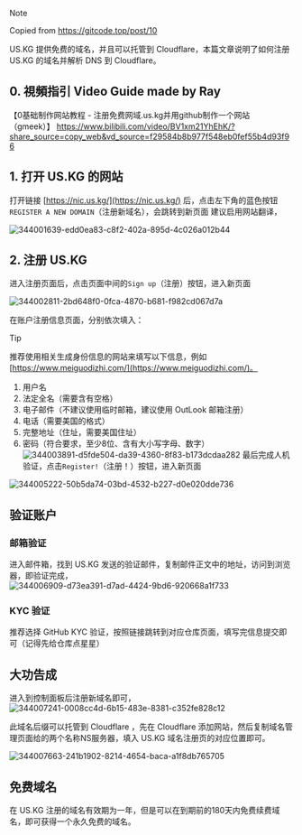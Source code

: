 > [!NOTE]
> Copied from https://gitcode.top/post/10

US.KG 提供免费的域名，并且可以托管到 Cloudflare，本篇文章说明了如何注册 US.KG 的域名并解析 DNS 到 Cloudflare。

## 0. 視頻指引 Video Guide made by Ray

【0基础制作网站教程 - 注册免费网域.us.kg并用github制作一个网站（gmeek）】 https://www.bilibili.com/video/BV1xm21YhEhK/?share_source=copy_web&vd_source=f29584b8b977f548eb0fef55b4d93f96

## 1. 打开 US.KG 的网站
打开链接 [https://nic.us.kg/](https://nic.us.kg/) 后，点击左下角的蓝色按钮`REGISTER A NEW DOMAIN`（注册新域名），会跳转到新页面
建议启用网站翻译，


![344001639-edd0ea83-c8f2-402a-895d-4c026a012b44](https://github.com/user-attachments/assets/4ca9a9b9-ae0c-485a-9769-c143ed60d701)

## 2. 注册 US.KG
进入注册页面后，点击页面中间的`Sign up`（注册）按钮，进入新页面

![344002811-2bd648f0-0fca-4870-b681-f982cd067d7a](https://github.com/user-attachments/assets/ddc375b1-8dc6-4282-b906-54788970a561)


在账户注册信息页面，分别依次填入：

> [!TIP]
> 推荐使用相关生成身份信息的网站来填写以下信息，例如 [https://www.meiguodizhi.com/](https://www.meiguodizhi.com/)。

1. 用户名
2. 法定全名（需要含有空格）
3. 电子邮件（不建议使用临时邮箱，建议使用 OutLook 邮箱注册）
4. 电话（需要美国的格式）
5. 完整地址（住址，需要美国住址）
6. 密码（符合要求，至少8位、含有大小写字母、数字）
![344003891-d5fde504-da39-4360-8f83-b173dcdaa282](https://github.com/user-attachments/assets/bdbe3734-9b41-41c7-bc6d-4fe1970c44d1)
最后完成人机验证，点击`Register!`（注册！）按钮，进入新页面

![344005222-50b5da74-03bd-4532-b227-d0e020dde736](https://github.com/user-attachments/assets/b88d41af-cb99-43f5-a369-dbd7a3c6aeb7)

## 验证账户
### 邮箱验证
进入邮件箱，找到 US.KG 发送的验证邮件，复制邮件正文中的地址，访问到浏览器，即验证完成，
![344006909-d73ea391-d7ad-4424-9bd6-920668a1f733](https://github.com/user-attachments/assets/0c6c0a51-c26d-4cf0-95b3-55f4934cdf87)

### KYC 验证
推荐选择 GitHub KYC 验证，按照链接跳转到对应仓库页面，填写完信息提交即可（记得先给仓库点星星）

## 大功告成
进入到控制面板后注册新域名即可，
![344007241-0008cc4d-6b15-483e-8381-c352fe828c12](https://github.com/user-attachments/assets/9fa6d08b-fd34-4d07-a49f-f776c4d371cd)


此域名后缀可以托管到 Cloudflare ，先在 Cloudflare 添加网站，然后复制域名管理页面给的两个名称NS服务器，填入 US.KG 域名注册页的对应位置即可。

![344007663-241b1902-8214-4654-baca-a1f8db765705](https://github.com/user-attachments/assets/94c0ee96-6998-4f6d-9a8c-37634b496a08)

## 免费域名
在 US.KG 注册的域名有效期为一年，但是可以在到期前的180天内免费续费域名，即可获得一个永久免费的域名。